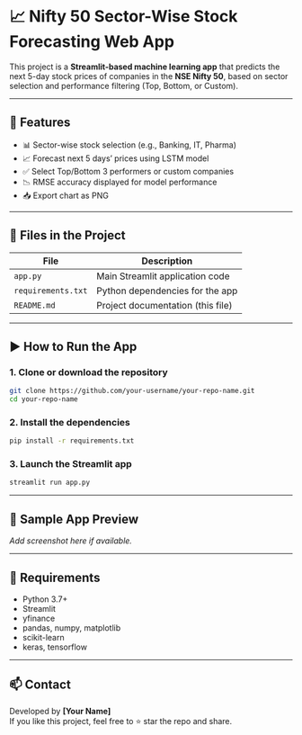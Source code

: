 # 📈 Nifty 50 Sector-Wise Stock Forecasting Web App

This project is a **Streamlit-based machine learning app** that predicts the next 5-day stock prices of companies in the **NSE Nifty 50**, based on sector selection and performance filtering (Top, Bottom, or Custom).

---

## 🔧 Features

- 📊 Sector-wise stock selection (e.g., Banking, IT, Pharma)
- 📈 Forecast next 5 days’ prices using LSTM model
- ✅ Select Top/Bottom 3 performers or custom companies
- 📉 RMSE accuracy displayed for model performance
- 📥 Export chart as PNG

---

## 📂 Files in the Project

| File            | Description                            |
|------------------|----------------------------------------|
| `app.py`         | Main Streamlit application code        |
| `requirements.txt` | Python dependencies for the app    |
| `README.md`      | Project documentation (this file)      |

---

## ▶️ How to Run the App

### 1. Clone or download the repository

```bash
git clone https://github.com/your-username/your-repo-name.git
cd your-repo-name
```

### 2. Install the dependencies

```bash
pip install -r requirements.txt
```

### 3. Launch the Streamlit app

```bash
streamlit run app.py
```

---

## 🔗 Sample App Preview

*Add screenshot here if available.*

---

## 📌 Requirements

- Python 3.7+
- Streamlit
- yfinance
- pandas, numpy, matplotlib
- scikit-learn
- keras, tensorflow

---

## 📫 Contact

Developed by **[Your Name]**  
If you like this project, feel free to ⭐ star the repo and share.
